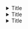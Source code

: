 <details>
<summary>Title</summary>
<br>


  
</details>


<details>
<summary>Title</summary>
<br>


  
</details>


<details>
<summary>Title</summary>
<br>


  
</details>
